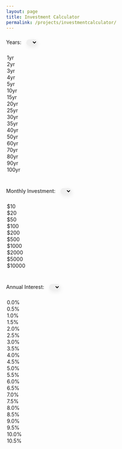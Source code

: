 ```yaml
---
layout: page
title: Investment Calculator
permalink: /projects/investmentcalculator/
---
```


<style>
  select {
    padding: 0px;
    padding-left: 10px;
    margin: 10px;
    /* font-size: 16px; */
    /* border: 1px solid #ccc; */
    border: 0px;
    /* border-radius: 5px; */
    outline: none;
    border-radius: 18px;
    box-shadow: 2px 4px 12px #00000014;

  }

  button {
    display: none;
    /* Hide the button */
  }

  #result {
    margin-top: 20px;
    font-weight: bold;
    font-size: 18px;
  }

  #investmentPie,
  #investmentChart,
  #annualChart {
    margin-top: 20px;
  }
</style>
<script src="https://cdn.plot.ly/plotly-latest.min.js"></script>

<label for="years">Years:</label>
<select id="years" onchange="calculateFutureValue()">
  <option value="1">1yr</option>
  <option value="2">2yr</option>
  <option value="3">3yr</option>
  <option value="4">4yr</option>
  <option value="5">5yr</option>
  <option value="10">10yr</option>
  <option value="15">15yr</option>
  <option value="20" selected="selected" >20yr</option>
  <option value="25">25yr</option>
  <option value="30">30yr</option>
  <option value="35">35yr</option>
  <option value="40">40yr</option>
  <option value="50">50yr</option>
  <option value="60">60yr</option>
  <option value="70">70yr</option>
  <option value="80">80yr</option>
  <option value="90">90yr</option>
  <option value="100">100yr</option>
</select><br>

<label for="monthlyInvestment">Monthly Investment:</label>
<select id="monthlyInvestment" onchange="calculateFutureValue()">
  <option value="10">$10</option>
  <option value="20">$20</option>
  <option value="50">$50</option>
  <option value="100" selected="selected" >$100</option>
  <option value="200">$200</option>
  <option value="500">$500</option>
  <option value="1000">$1000</option>
  <option value="2000">$2000</option>
  <option value="5000">$5000</option>
  <option value="10000">$10000</option>
</select><br>

<label for="annualInterest">Annual Interest:</label>
<select id="annualInterest" onchange="calculateFutureValue()">
  <option value="0.0">0.0%</option>
  <option value="0.5">0.5%</option>
  <option value="1.0">1.0%</option>
  <option value="1.5">1.5%</option>
  <option value="2.0">2.0%</option>
  <option value="2.5">2.5%</option>
  <option value="3.0">3.0%</option>
  <option value="3.5">3.5%</option>
  <option value="4.0">4.0%</option>
  <option value="4.5">4.5%</option>
  <option value="5.0" selected="selected" >5.0%</option>
  <option value="5.5">5.5%</option>
  <option value="6.0">6.0%</option>
  <option value="6.5">6.5%</option>
  <option value="7.0">7.0%</option>
  <option value="7.5">7.5%</option>
  <option value="8.0">8.0%</option>
  <option value="8.5">8.5%</option>
  <option value="9.0">9.0%</option>
  <option value="9.5">9.5%</option>
  <option value="10.0">10.0%</option>
  <option value="10.5">10.5%</option>
</select><br>

<div id="result">
  <p id="futureValue" style="color: rgb(63, 127, 255);"></p>
  <p id="totalInvestment" style="color: rgb(191, 191, 191);"></p>
  <p id="profit" style="color: rgb(63, 255, 127);"></p>
</div>

<div id="investmentPie"></div>
<div id="investmentChart"></div>
<div id="annualChart"></div>

<script>
  function calculateFutureValue() {
    var years = parseFloat(document.getElementById('years').value);
    var monthlyInvestment = parseFloat(document.getElementById('monthlyInvestment').value);
    var annualInterest = parseFloat(document.getElementById('annualInterest').value);

    var monthlyInterestRate = (annualInterest / 100) / 12;
    var totalMonths = years * 12;

    var futureValues = [];
    totalInvestments = [];
    var profits = [];
    var annualFutureValues = [];
    var annualTotalInvestments = [];
    var annualProfits = [];

    var futureValue = 0;
    var totalInvestment = 0;

    for (var i = 0; i < totalMonths; i++) {
      futureValue = (futureValue + monthlyInvestment) * (1 + monthlyInterestRate);
      totalInvestment += monthlyInvestment;

      futureValues.push(futureValue);
      totalInvestments.push(totalInvestment);
      profits.push(futureValue - totalInvestment);

      // Track annual values
      if ((i + 1) % 12 === 0) {
        annualFutureValues.push(futureValue);
        annualTotalInvestments.push(totalInvestment);
        annualProfits.push(futureValue - totalInvestment);
      }
    }

    document.getElementById('futureValue').innerText = 'Future Value: $' + futureValue.toFixed(2);
    document.getElementById('totalInvestment').innerText = 'Total Investment: $' + totalInvestment.toFixed(2);
    document.getElementById('profit').innerText = 'Profit: $' + (futureValue - totalInvestment).toFixed(2);

    // Draw the histograms using Plotly
    drawHistogram(futureValues, totalInvestments, profits, totalMonths, 'investmentChart', 'Investment Analysis Over the Months');
    drawHistogram(annualFutureValues, annualTotalInvestments, annualProfits, years, 'annualChart', 'Annual Investment Analysis', totalMonths); // Display all months in the specified years

    // Draw the pie chart
    drawPieChart(totalInvestment, futureValue - totalInvestment);
  }

  function drawHistogram(values, totalInvestments, profits, xLabels, chartId, title, displayMonths = values.length) {
    var months = Array.from({ length: displayMonths }, (_, i) => i + 1); // Start from 1

    var valueTrace = {
      x: months,
      y: values.slice(0, displayMonths),
      type: 'bar',
      name: 'Future Value',
      marker: {
        color: 'rgb(63, 127, 255)' // Apple-like blue
      }
    };

    var totalInvestmentTrace = {
      x: months,
      y: totalInvestments.slice(0, displayMonths),
      type: 'bar',
      name: 'Total Investment',
      marker: {
        color: 'rgb(191, 191, 191)' // Light gray
      }
    };

    var profitTrace = {
      x: months,
      y: profits.slice(0, displayMonths),
      type: 'bar',
      name: 'Profit',
      marker: {
        color: 'rgb(63, 255, 127)' // Apple-like green
      }
    };

    var layout = {
      xaxis: {
        title: xLabels === 'Months' ? 'Months' : 'Years',
        color: '#000',
        tickmode: 'array',
        tickvals: months,
        ticktext: months.map(m => (m % 12 === 0) ? Math.floor(m / 12) + ' Yr ' + (m % 12 || 12) + ' Mo' : ''),
        tickfont: {
          family: '-apple-system, BlinkMacSystemFont, Segoe UI, SegoeUI, "Helvetica Neue", Helvetica, Arial, sans-serif'
        }
      },
      yaxis: {
        title: 'Amount ($)',
        color: '#000',
        tickfont: {
          family: '-apple-system, BlinkMacSystemFont, Segoe UI, SegoeUI, "Helvetica Neue", Helvetica, Arial, sans-serif'
        }
      },
      title: title,
      paper_bgcolor: '#FFF',
      plot_bgcolor: '#FFF',
      font: {
        family: '-apple-system, BlinkMacSystemFont, Segoe UI, SegoeUI, "Helvetica Neue", Helvetica, Arial, sans-serif'
      }
    };

    Plotly.newPlot(chartId, [valueTrace, totalInvestmentTrace, profitTrace], layout);
  }

  function drawPieChart(totalInvestment, profit) {
    var pieData = [{
      labels: ['Total Investment', 'Profit'],
      values: [totalInvestment, profit],
      type: 'pie',
      marker: {
        colors: ['rgb(191, 191, 191)', 'rgb(63, 255, 127)'] // Light gray and Apple-like green
      }
    }];

    var pieLayout = {
      title: 'Investment Distribution',
      paper_bgcolor: '#FFF',
      plot_bgcolor: '#FFF',
      font: {
        family: '-apple-system, BlinkMacSystemFont, Segoe UI, SegoeUI, "Helvetica Neue", Helvetica, Arial, sans-serif'
      }
    };

    Plotly.newPlot('investmentPie', pieData, pieLayout);
  }

  // Calculate and display histograms with initial values when the page is loaded
  window.onload = calculateFutureValue;
</script>
